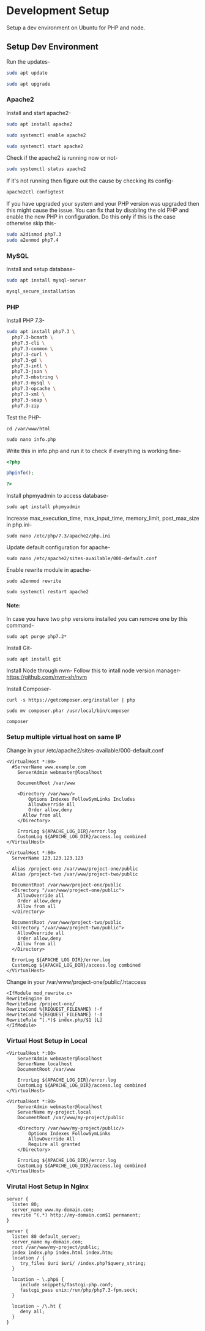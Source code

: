 # Development Setup
Setup a dev environment on Ubuntu for PHP and node.

## Setup Dev Environment

Run the updates-

```bash
sudo apt update

sudo apt upgrade
```

### Apache2

Install and start apache2-

```bash
sudo apt install apache2

sudo systemctl enable apache2

sudo systemctl start apache2
```

Check if the apache2 is running now or not-

```bash
sudo systemctl status apache2
```

If it's not running then figure out the cause by checking its config-

```bash
apache2ctl configtest
```

If you have upgraded your system and your PHP version was upgraded then this might cause the issue. You can fix that by disabling the old PHP and enable the new PHP in configuration. Do this only if this is the case otherwise skip this-

```bash
sudo a2dismod php7.3
sudo a2enmod php7.4
```

### MySQL

Install and setup database-

```bash
sudo apt install mysql-server

mysql_secure_installation
```

### PHP

Install PHP 7.3-

```bash
sudo apt install php7.3 \
  php7.3-bcmath \
  php7.3-cli \
  php7.3-common \
  php7.3-curl \
  php7.3-gd \
  php7.3-intl \
  php7.3-json \
  php7.3-mbstring \
  php7.3-mysql \
  php7.3-opcache \
  php7.3-xml \
  php7.3-soap \
  php7.3-zip
```

Test the PHP-
```
cd /var/www/html

sudo nano info.php 
```

Write this in info.php and run it to check if everything is working fine-
```php
<?php

phpinfo();

?>
```

Install phpmyadmin to access database-
```
sudo apt install phpmyadmin
```

Increase max_execution_time, max_input_time, memory_limit, post_max_size in php.ini-
```
sudo nano /etc/php/7.3/apache2/php.ini
```

Update default configuration for apache-
```
sudo nano /etc/apache2/sites-available/000-default.conf
```

Enable rewrite module in apache-
```
sudo a2enmod rewrite

sudo systemctl restart apache2
```

#### Note:
In case you have two php versions installed you can remove one by this command-

```
sudo apt purge php7.2*
```

Install Git- 

```
sudo apt install git
```

Install Node through nvm-
Follow this to intall node version manager-
https://github.com/nvm-sh/nvm

Install Composer-
```
curl -s https://getcomposer.org/installer | php

sudo mv composer.phar /usr/local/bin/composer

composer
```

### Setup multiple virtual host on same IP

Change in your /etc/apache2/sites-available/000-default.conf

```
<VirtualHost *:80>
  #ServerName www.example.com
	ServerAdmin webmaster@localhost
        
	DocumentRoot /var/www

	<Directory /var/www/>
	    Options Indexes FollowSymLinks Includes
	    AllowOverride All
	    Order allow,deny
      Allow from all
	</Directory>

	ErrorLog ${APACHE_LOG_DIR}/error.log
	CustomLog ${APACHE_LOG_DIR}/access.log combined
</VirtualHost>

<VirtualHost *:80>
  ServerName 123.123.123.123

  Alias /project-one /var/www/project-one/public
  Alias /project-two /var/www/project-two/public

  DocumentRoot /var/www/project-one/public
  <Directory "/var/www/project-one/public">
    AllowOverride all
    Order allow,deny
    Allow from all
  </Directory>

  DocumentRoot /var/www/project-two/public
  <Directory "/var/www/project-two/public">
    AllowOverride all
    Order allow,deny
    Allow from all
  </Directory>

  ErrorLog ${APACHE_LOG_DIR}/error.log
  CustomLog ${APACHE_LOG_DIR}/access.log combined
</VirtualHost>
```

Change in your /var/www/project-one/public/.htaccess
```
<IfModule mod_rewrite.c>
RewriteEngine On
RewriteBase /project-one/
RewriteCond %{REQUEST_FILENAME} !-f
RewriteCond %{REQUEST_FILENAME} !-d
RewriteRule ^(.*)$ index.php/$1 [L]
</IfModule>
```

### Virtual Host Setup in Local
```
<VirtualHost *:80>
    ServerAdmin webmaster@localhost
    ServerName localhost
    DocumentRoot /var/www
    
    ErrorLog ${APACHE_LOG_DIR}/error.log
    CustomLog ${APACHE_LOG_DIR}/access.log combined
</VirtualHost>

<VirtualHost *:80>
    ServerAdmin webmaster@localhost
    ServerName my-project.local
    DocumentRoot /var/www/my-project/public

    <Directory /var/www/my-project/public/>
        Options Indexes FollowSymLinks
        AllowOverride All
        Require all granted
    </Directory>

    ErrorLog ${APACHE_LOG_DIR}/error.log
    CustomLog ${APACHE_LOG_DIR}/access.log combined
</VirtualHost>
```

### Virutal Host Setup in Nginx
```
server {
  listen 80;
  server_name www.my-domain.com;
  rewrite ^(.*) http://my-domain.com$1 permanent;
}

server {
  listen 80 default_server;
  server_name my-domain.com;
  root /var/www/my-project/public;
  index index.php index.html index.htm;
  location / {
     try_files $uri $uri/ /index.php?$query_string;
  }

  location ~ \.php$ {
     include snippets/fastcgi-php.conf;
     fastcgi_pass unix:/run/php/php7.3-fpm.sock;
  }

  location ~ /\.ht {
     deny all;
  }
}
```
